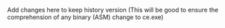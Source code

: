 Add changes here to keep history version
(This will be good to ensure the comprehension of any binary (ASM) change to ce.exe)

